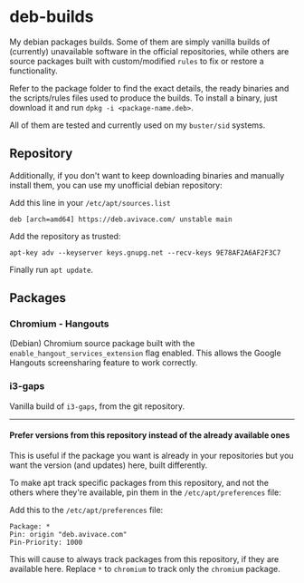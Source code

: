 # deb-builds
My debian packages builds. Some of them are simply vanilla builds of (currently) unavailable software in the official repositories, while others are source packages built with custom/modified `rules` to fix or restore a functionality. 

Refer to the package folder to find the exact details, the ready binaries and the scripts/rules files used to produce the builds. To install a binary, just download it and run `dpkg -i <package-name.deb>`.

All of them are tested and currently used on my `buster/sid` systems.

## Repository
Additionally, if you don't want to keep downloading binaries and manually install them, you can use my unofficial debian repository:

Add this line in your `/etc/apt/sources.list`
```
deb [arch=amd64] https://deb.avivace.com/ unstable main
```

Add the repository as trusted:
```
apt-key adv --keyserver keys.gnupg.net --recv-keys 9E78AF2A6AF2F3C7
```

Finally run `apt update`.

## Packages

### Chromium - Hangouts
(Debian) Chromium source package built with the `enable_hangout_services_extension` flag enabled. This allows the Google Hangouts screensharing feature to work correctly.

### i3-gaps
Vanilla build of `i3-gaps`, from the git repository.

---

#### Prefer versions from this repository instead of the already available ones

This is useful if the package you want is already in your repositories but you want the version (and updates) here, built differently.

To make apt track specific packages from this repository, and not the others where they're available, pin them in the `/etc/apt/preferences` file:

Add this to the `/etc/apt/preferences` file:
```
Package: *
Pin: origin "deb.avivace.com"
Pin-Priority: 1000
```

This will cause to always track packages from this repository, if they are available here. Replace `*` to `chromium` to track only the `chromium` package.
